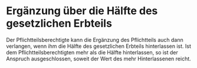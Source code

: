 # Ergänzung über die Hälfte des gesetzlichen Erbteils

Der Pflichtteilsberechtigte kann die Ergänzung des Pflichtteils auch dann verlangen, wenn ihm die Hälfte des gesetzlichen Erbteils hinterlassen ist. Ist dem Pflichtteilsberechtigten mehr als die Hälfte hinterlassen, so ist der Anspruch ausgeschlossen, soweit der Wert des mehr Hinterlassenen reicht. 

